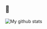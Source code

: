 ## 🎈
![My github stats](https://github-readme-stats.vercel.app/api?username=piramit&show_icons=true&theme=radical)
## 



